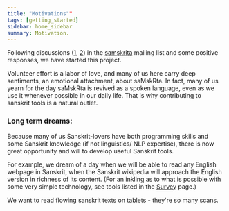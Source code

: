 ```yaml
---
title: "Motivations""
tags: [getting_started]
sidebar: home_sidebar
summary: Motivation.
---
```



Following discussions ([1](http://www.google.com/url?sa=D&q=http://groups.google.com/group/samskrita/browse_thread/thread/e3ac5dea945d3ec0), [2](http://groups.google.com/group/samskrita/browse_thread/thread/afbfbc9ac2eed347)) in the [samskrita](http://groups.google.com/group/samskrita) mailing list and some positive responses, we have started this project.

Volunteer effort is a labor of love, and many of us here carry deep sentiments, an emotional attachment, about saMskRta. In fact, many of us yearn for the day saMskRta is revived as a spoken language, even as we use it whenever possible in our daily life. That is why contributing to sanskrit tools is a natural outlet.

### Long term dreams:

Because many of us Sanskrit-lovers have both programming skills and some Sanskrit knowledge (if not linguistics/ NLP expertise), there is now great opportunity and will to develop useful Sanskrit tools.

For example, we dream of a day when we will be able to read any English webpage in Sanskrit, when the Sanskrit wikipedia will approach the English version in richness of its content. (For an inkling as to what is possible with some very simple technology, see tools listed in the [Survey](https://sites.google.com/site/sanskritcode/home/survey) page.) 

We want to read flowing sanskrit texts on tablets - they're so many scans.
